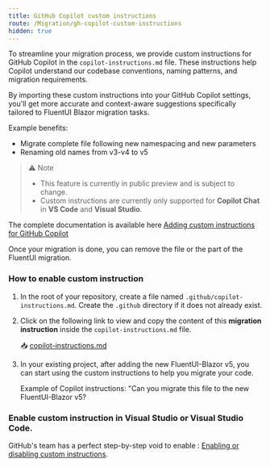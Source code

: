 ```yaml
---
title: GitHub Copilot custom instructions
route: /Migration/gh-copilot-custom-instructions
hidden: true
---
```


To streamline your migration process, we provide custom instructions for GitHub Copilot in the `copilot-instructions.md` file. These instructions help Copilot understand our codebase conventions, naming patterns, and migration requirements.

By importing these custom instructions into your GitHub Copilot settings, you'll get more accurate and context-aware suggestions specifically tailored to FluentUI Blazor migration tasks.

Example benefits:
- Migrate complete file following new namespacing and new parameters
- Renaming old names from v3-v4 to v5

> ⚠️ Note
>
> - This feature is currently in public preview and is subject to change.
> - Custom instructions are currently only supported for **Copilot Chat** in **VS Code** and **Visual Studio**.

The complete documentation is available here [Adding custom instructions for GitHub Copilot](https://docs.github.com/en/copilot/customizing-copilot/adding-custom-instructions-for-github-copilot)

Once your migration is done, you can remove the file or the part of the FluentUI migration.

### How to enable custom instruction

1. In the root of your repository, create a file named `.github/copilot-instructions.md`.
   Create the `.github` directory if it does not already exist.

2. Click on the following link to view and copy the content of this **migration instruction**
   inside the `copilot-instructions.md` file.

   📥 <a href="/copilot-instructions.md" target="_blank">copilot-instructions.md</a>

3. In your existing project, after adding the new FluentUI-Blazor v5,
   you can start using the custom instructions to help you migrate your code.

   Example of Copilot instructions: "Can you migrate this file to the new FluentUI-Blazor v5?

### Enable custom instruction in Visual Studio or Visual Studio Code. 

GitHub's team has a perfect step-by-step void to enable : [Enabling or disabling custom instructions](https://docs.github.com/en/copilot/customizing-copilot/adding-custom-instructions-for-github-copilot#enabling-or-disabling-custom-instructions).
